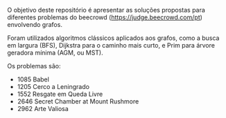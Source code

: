 O objetivo deste repositório é apresentar as soluções propostas para diferentes problemas do beecrowd (https://judge.beecrowd.com/pt) envolvendo grafos.

Foram utilizados algoritmos clássicos aplicados aos grafos, como a busca em largura (BFS), Dijkstra para o caminho mais curto, e Prim para árvore geradora mínima (AGM, ou MST).

Os problemas são:

* 1085	Babel
* 1205	Cerco a Leningrado
* 1552	Resgate em Queda Livre
* 2646	Secret Chamber at Mount Rushmore
* 2962	Arte Valiosa
